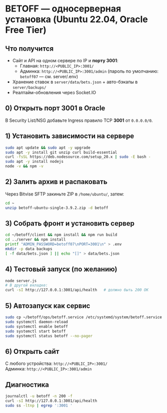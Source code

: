 # BETOFF — односерверная установка (Ubuntu 22.04, Oracle Free Tier)

## Что получится
- Сайт и API на одном сервере по IP и **порту 3001**:
  - Главная: `http://<PUBLIC_IP>:3001/`
  - Админка: `http://<PUBLIC_IP>:3001/admin` (пароль по умолчанию: `betoff07` — см. server/.env)
- Хранение ставок в `server/data/bets.json` + авто-бэкапы в `server/backups/`
- Реалтайм-обновления через Socket.IO

## 0) Открыть порт 3001 в Oracle
В Security List/NSG добавьте Ingress правило TCP **3001** от `0.0.0.0/0`.

## 1) Установить зависимости на сервере
```bash
sudo apt update && sudo apt -y upgrade
sudo apt -y install git unzip curl build-essential
curl -fsSL https://deb.nodesource.com/setup_20.x | sudo -E bash -
sudo apt -y install nodejs
node -v && npm -v
```

## 2) Залить архив и распаковать
Через Bitvise SFTP закиньте ZIP в `/home/ubuntu/`, затем:
```bash
cd ~
unzip betoff-ubuntu-single-3.9.2.zip -d betoff
```

## 3) Собрать фронт и установить сервер
```bash
cd ~/betoff/client && npm install && npm run build
cd ../server && npm install
printf "ADMIN_PASSWORD=betoff07\nPORT=3001\n" > .env
mkdir -p data backups
[ -f data/bets.json ] || echo "[]" > data/bets.json
```

## 4) Тестовый запуск (по желанию)
```bash
node server.js
# В другой вкладке:
curl -sI http://127.0.0.1:3001/api/health   # должно быть 200 OK
```

## 5) Автозапуск как сервис
```bash
sudo cp ~/betoff/ops/betoff.service /etc/systemd/system/betoff.service
sudo systemctl daemon-reload
sudo systemctl enable betoff
sudo systemctl start betoff
sudo systemctl status betoff --no-pager
```

## 6) Открыть сайт
С любого устройства: `http://<PUBLIC_IP>:3001/`  
Админка: `http://<PUBLIC_IP>:3001/admin`

## Диагностика
```bash
journalctl -u betoff -n 200 -f
curl -sI http://127.0.0.1:3001/api/health
sudo ss -ltnp | egrep ':3001 '
```